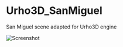 # Urho3D_SanMiguel
San Miguel scene adapted for Urho3D engine

![Screenshot](https://media.discordapp.net/attachments/274143126984196097/375382514585436161/unknown.png?width=1659&height=677)

